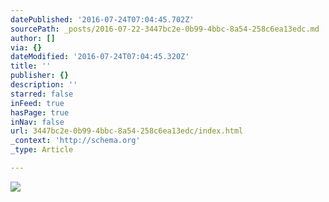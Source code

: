 ```yaml
---
datePublished: '2016-07-24T07:04:45.702Z'
sourcePath: _posts/2016-07-22-3447bc2e-0b99-4bbc-8a54-258c6ea13edc.md
author: []
via: {}
dateModified: '2016-07-24T07:04:45.320Z'
title: ''
publisher: {}
description: ''
starred: false
inFeed: true
hasPage: true
inNav: false
url: 3447bc2e-0b99-4bbc-8a54-258c6ea13edc/index.html
_context: 'http://schema.org'
_type: Article

---
```

![](https://the-grid-user-content.s3-us-west-2.amazonaws.com/1a3d085b-b811-4270-9c99-78c36140b03f.jpg)